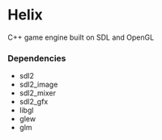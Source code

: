 # Helix
C++ game engine built on SDL and OpenGL

### Dependencies
* sdl2
* sdl2_image
* sdl2_mixer
* sdl2_gfx
* libgl
* glew
* glm
